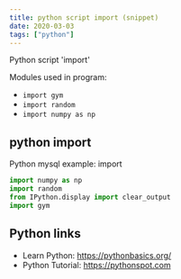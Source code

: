 ```yaml
---
title: python script import (snippet)
date: 2020-03-03
tags: ["python"]
---
```

Python script 'import'


Modules used in program: 
* `import gym`
* `import random`
* `import numpy as np`

## python import

Python mysql example: import

```python
import numpy as np
import random
from IPython.display import clear_output
import gym

```

## Python links

- Learn Python: https://pythonbasics.org/
- Python Tutorial: https://pythonspot.com
